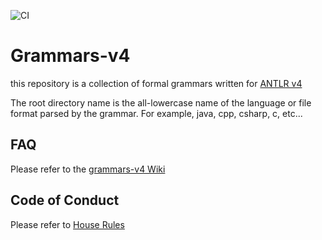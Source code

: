 ![CI](https://github.com/antlr/grammars-v4/workflows/CI/badge.svg)

# Grammars-v4

this repository is a collection of formal grammars written for [ANTLR v4](https://github.com/antlr/antlr4)

The root directory name is the all-lowercase name of the language or file format parsed by the grammar. For example, java, cpp, csharp, c, etc...

## FAQ

Please refer to the [grammars-v4 Wiki](https://github.com/antlr/grammars-v4/wiki)

## Code of Conduct

Please refer to [House Rules](https://github.com/antlr/grammars-v4/blob/master/House_Rules.md)

